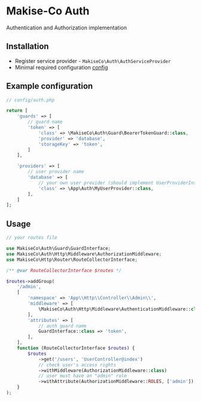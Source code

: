 # Makise-Co Auth
Authentication and Authorization implementation

## Installation
* Register service provider - `MakiseCo\Auth\AuthServiceProvider`
* Minimal required configuration [config](config)

## Example configuration
```php
// config/auth.php

return [
    'guards' => [
        // guard name
        'token' => [
            'class' => \MakiseCo\Auth\Guard\BearerTokenGuard::class,
            'provider' => 'database',
            'storageKey' => 'token',
        ]
    ],

    'providers' => [
        // user provider name
        'database' => [
            // your own user provider (should implement UserProviderInterface)
            'class' => \App\Auth\MyUserProvider::class,
        ],
    ]
];
```

## Usage
```php
// your routes file

use MakiseCo\Auth\Guard\GuardInterface;
use MakiseCo\Auth\Http\Middleware\AuthorizationMiddleware;
use MakiseCo\Http\Router\RouteCollectorInterface;

/** @var RouteCollectorInterface $routes */

$routes->addGroup(
    '/admin',
    [
        'namespace' => 'App\\Http\\Controller\\Admin\\',
        'middleware' => [
            \MakiseCo\Auth\Http\Middleware\AuthenticationMiddleware::class,
        ],
        'attributes' => [
            // auth guard name
            GuardInterface::class => 'token',
        ],
    ],
    function (RouteCollectorInterface $routes) {
        $routes
            ->get('/users', 'UserController@index')
            // check user's access rights
            ->withMiddleware(AuthorizationMiddleware::class)
            // user must have an "admin" role
            ->withAttribute(AuthorizationMiddleware::ROLES, ['admin']);
    }
);
```

